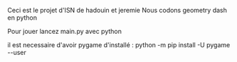 Ceci est le projet d'ISN de hadouin et jeremie 
Nous codons geometry dash en python

Pour jouer lancez main.py avec python

il est necessaire d'avoir pygame d'installé :
    python -m pip install -U pygame --user
